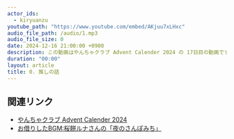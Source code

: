 ```yaml
---
actor_ids:
  - kiryuanzu
youtube_path: "https://www.youtube.com/embed/AKjuu7xLHxc"
audio_file_path: /audio/1.mp3
audio_file_size: 0
date: 2024-12-16 21:00:00 +0900
description: この動画はやんちゃクラブ Advent Calender 2024 の 17日目の動画です。<ul><li>01:10 静止画に写っているもの</li><li>02:28 ゲーム配信を見るのが好きという話</li><li>05:58 推し配信者について(1人目)</li><li>08:56 推し配信者について(2人目)</li><li>15:18 なぜここまで配信者が好きなのか</li><li>17:55 推しの犬</li><li>20:38 話すことのハードル</li><li>21:44 最後に言ってみたかった言葉</li></ul><h3>追伸</h3>この動画を出したことでポッドキャストへのモチベが高まったので「桐生あんず電波局」として定期的に動画を投稿していくことにしました。<br>桐生あんず電波局を今後ともよろしくお願いします!
duration: "00:00"
layout: article
title: 0. 推しの話
---
```


## 関連リンク
- [やんちゃクラブ Advent Calender 2024](https://adventar.org/calendars/10941)
- [お借りしたBGM:桜餅ルナさんの「夜のさんぽみち」](https://www.youtube.com/watch?app=desktop&v=qrOCGqBofGs)
